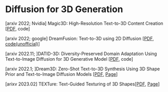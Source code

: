 # Diffusion for 3D Generation

[arxiv 2022; Nvidia] Magic3D: High-Resolution Text-to-3D Content Creation \[[PDF](https://deepimagination.cc/Magic3D/), code\]

[arxiv 2022; google] DreamFusion: Text-to-3D using 2D Diffusion [[PDF](https://dreamfusion3d.github.io/), [code(unofficial)](https://github.com/ashawkey/stable-dreamfusion)]

[arxiv 2022.11; ]DATID-3D: Diversity-Preserved Domain Adaptation Using Text-to-Image Diffusion for 3D Generative Model \[[PDF](https://arxiv.org/pdf/2211.12824.pdf), code\]

[arxiv 2022.1; ]Dream3D: Zero-Shot Text-to-3D Synthesis Using 3D Shape Prior and Text-to-Image Diffusion Models [[PDF](https://arxiv.org/abs/2212.14704), [Page](https://bluestyle97.github.io/dream3d/)]

[arixv 2023.02] TEXTure: Text-Guided Texturing of 3D Shapes[[PDF](https://arxiv.org/abs/2302.01721), [Page](https://texturepaper.github.io/TEXTurePaper/)]

